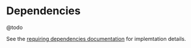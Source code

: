# Dependencies

@todo

See the [requiring dependencies documentation](/docs/architecture/dependencies) for implemtation details.
